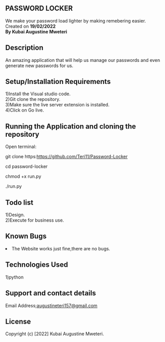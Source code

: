## PASSWORD LOCKER
We make your password load lighter by making remebering easier.<br>Created on <strong>19/02/2022</strong><br>
<strong>By Kubai Augustine Mweteri</strong>

## Description
 An amazing application that will help us manage our passwords and even generate new passwords for us.

 ## Setup/Installation Requirements
1)Install the Visual studio code.<br>2)Git clone the repository.<br>3)Make sure the live server extension is installed.<br>4)Click on Go live.

## Running the Application and cloning the repository
Open terminal:

git clone https:https://github.com/Teri11/Password-Locker

cd password-locker

chmod +x run.py

./run.py


## Todo list
1)Design.<br>2)Execute for business use.

## Known Bugs
<li>The Website works just fine,there are no bugs.</li>

## Technologies Used
1)python

## Support and contact details
Email Address;augustineteri157@gmail.com

## License
Copyright (c) [2022] Kubai Augustine Mweteri.

